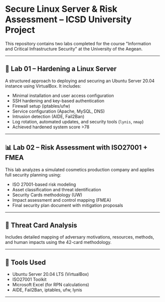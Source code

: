 # Secure Linux Server & Risk Assessment – ICSD University Project

This repository contains two labs completed for the course "Information and Critical Infrastructure Security" at the University of the Aegean.

---

## 🔐 Lab 01 – Hardening a Linux Server

A structured approach to deploying and securing an Ubuntu Server 20.04 instance using VirtualBox. It includes:

- Minimal installation and user access configuration
- SSH hardening and key-based authentication
- Firewall setup (iptables/ufw)
- Service configuration (Apache, MySQL, DNS)
- Intrusion detection (AIDE, Fail2Ban)
- Log rotation, automated updates, and security tools (`lynis`, `nmap`)
- Achieved hardened system score >78

---

## 📊 Lab 02 – Risk Assessment with ISO27001 + FMEA

This lab analyzes a simulated cosmetics production company and applies full security planning using:

- ISO 27001-based risk modeling
- Asset classification and threat identification
- Security Cards methodology (UW)
- Impact assessment and control mapping (FMEA)
- Final security plan document with mitigation proposals

---

## 🧠 Threat Card Analysis

Includes detailed mapping of adversary motivations, resources, methods, and human impacts using the 42-card methodology.

---

## 📁 Tools Used

- Ubuntu Server 20.04 LTS (VirtualBox)
- ISO27001 Toolkit
- Microsoft Excel (for RPN calculations)
- AIDE, Fail2Ban, iptables, ufw, lynis

---
